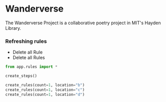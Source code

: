 # Wanderverse

The Wanderverse Project is a collaborative poetry project in MIT's Hayden Library.

### Refreshing rules

- Delete all Rule
- Delete all Rules

```python
from app.rules import *

create_steps()

create_rules(count=1, location="b")
create_rules(count=1, location="c")
create_rules(count=1, location="d")
```
